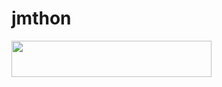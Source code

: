 # jmthon

<p align="left"><a href="https://heroku.com/deploy?template=https://github.com/Omar09090909/roz"> <img src="https://img.shields.io/badge/Deploy%20To%20Heroku-purple?style=for-the-badge&logo=heroku" width="320" height="58.45"/></a></p>
